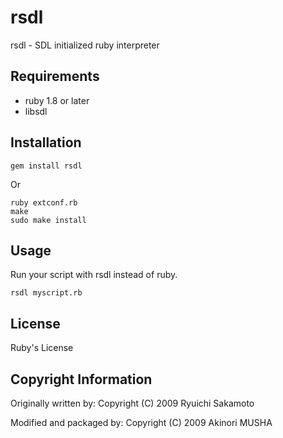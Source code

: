 # rsdl

rsdl - SDL initialized ruby interpreter

## Requirements
- ruby 1.8 or later
- libsdl

## Installation

    gem install rsdl

Or

    ruby extconf.rb
    make
    sudo make install

## Usage

Run your script with rsdl instead of ruby.

    rsdl myscript.rb

## License

Ruby's License

## Copyright Information

Originally written by:
Copyright (C) 2009 Ryuichi Sakamoto

Modified and packaged by:
Copyright (C) 2009 Akinori MUSHA
